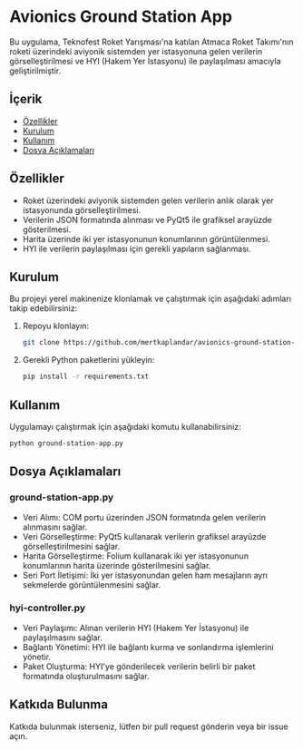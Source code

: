 # Avionics Ground Station App

Bu uygulama, Teknofest Roket Yarışması'na katılan Atmaca Roket Takımı'nın roketi üzerindeki aviyonik sistemden yer istasyonuna gelen verilerin görselleştirilmesi ve HYI (Hakem Yer İstasyonu) ile paylaşılması amacıyla geliştirilmiştir.

## İçerik

- [Özellikler](#özellikler)
- [Kurulum](#kurulum)
- [Kullanım](#kullanım)
- [Dosya Açıklamaları](#dosya-açıklamaları)

## Özellikler

- Roket üzerindeki aviyonik sistemden gelen verilerin anlık olarak yer istasyonunda görselleştirilmesi.
- Verilerin JSON formatında alınması ve PyQt5 ile grafiksel arayüzde gösterilmesi.
- Harita üzerinde iki yer istasyonunun konumlarının görüntülenmesi.
- HYI ile verilerin paylaşılması için gerekli yapıların sağlanması.

## Kurulum

Bu projeyi yerel makinenize klonlamak ve çalıştırmak için aşağıdaki adımları takip edebilirsiniz:

1. Repoyu klonlayın:
    ```bash
    git clone https://github.com/mertkaplandar/avionics-ground-station-app.git
    ```
2. Gerekli Python paketlerini yükleyin:
    ```bash
    pip install -r requirements.txt
    ```

## Kullanım

Uygulamayı çalıştırmak için aşağıdaki komutu kullanabilirsiniz:
```bash
python ground-station-app.py
```

## Dosya Açıklamaları
### ground-station-app.py
- Veri Alımı: COM portu üzerinden JSON formatında gelen verilerin alınmasını sağlar.
- Veri Görselleştirme: PyQt5 kullanarak verilerin grafiksel arayüzde görselleştirilmesini sağlar.
- Harita Görselleştirme: Folium kullanarak iki yer istasyonunun konumlarının harita üzerinde gösterilmesini sağlar.
- Seri Port İletişimi: İki yer istasyonundan gelen ham mesajların ayrı sekmelerde görüntülenmesini sağlar.

### hyi-controller.py
- Veri Paylaşımı: Alınan verilerin HYI (Hakem Yer İstasyonu) ile paylaşılmasını sağlar.
- Bağlantı Yönetimi: HYI ile bağlantı kurma ve sonlandırma işlemlerini yönetir.
- Paket Oluşturma: HYI'ye gönderilecek verilerin belirli bir paket formatında oluşturulmasını sağlar.

## Katkıda Bulunma
Katkıda bulunmak isterseniz, lütfen bir pull request gönderin veya bir issue açın.